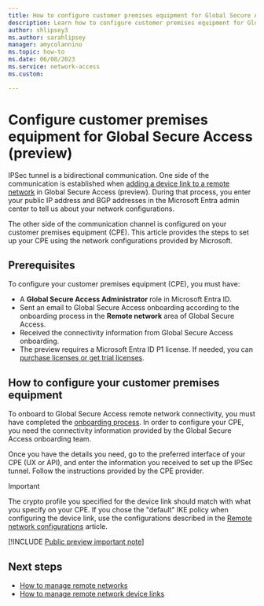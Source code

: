 ```yaml
---
title: How to configure customer premises equipment for Global Secure Access (preview)
description: Learn how to configure customer premises equipment for Global Secure Access (preview).
author: shlipsey3
ms.author: sarahlipsey
manager: amycolannino
ms.topic: how-to
ms.date: 06/08/2023
ms.service: network-access
ms.custom: 

---
```

# Configure customer premises equipment for Global Secure Access (preview)

IPSec tunnel is a bidirectional communication. One side of the communication is established when [adding a device link to a remote network](how-to-manage-remote-network-device-links.md) in Global Secure Access (preview). During that process, you enter your public IP address and BGP addresses in the Microsoft Entra admin center to tell us about your network configurations.

The other side of the communication channel is configured on your customer premises equipment (CPE). This article provides the steps to set up your CPE using the network configurations provided by Microsoft.

## Prerequisites

To configure your customer premises equipment (CPE), you must have:

- A **Global Secure Access Administrator** role in Microsoft Entra ID.
- Sent an email to Global Secure Access onboarding according to the onboarding process in the **Remote network** area of Global Secure Access.
- Received the connectivity information from Global Secure Access onboarding.
- The preview requires a Microsoft Entra ID P1 license. If needed, you can [purchase licenses or get trial licenses](https://aka.ms/azureadlicense).

## How to configure your customer premises equipment

To onboard to Global Secure Access remote network connectivity, you must have completed the [onboarding process](how-to-create-remote-networks.md#onboard-your-tenant-for-remote-networks). In order to configure your CPE, you need the connectivity information provided by the Global Secure Access onboarding team.

Once you have the details you need, go to the preferred interface of your CPE (UX or API), and enter the information you received to set up the IPSec tunnel. Follow the instructions provided by the CPE provider.

> [!IMPORTANT]
>The crypto profile you specified for the device link should match with what you specify on your CPE. If you chose the "default" IKE policy when configuring the device link, use the configurations described in the [Remote network configurations](reference-remote-network-configurations.md) article.

[!INCLUDE [Public preview important note](./includes/public-preview-important-note.md)]

## Next steps

- [How to manage remote networks](how-to-manage-remote-networks.md)
- [How to manage remote network device links](how-to-manage-remote-network-device-links.md)
